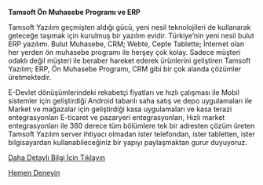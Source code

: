 **Tamsoft Ön Muhasebe Programı ve ERP**

Tamsoft Yazılım geçmişten aldığı gücü, yeni nesil teknolojileri de kullanarak geleceğe taşımak için kurulmuş bir yazılım evidir. Türkiye’nin yeni nesil bulut ERP yazılımı. Bulut Muhasebe, CRM; Webte, Cepte Tablette; İnternet olan her yerden ön muhasebe programı ile herşey çok kolay. Sadece müşteri odaklı değil müşteri ile beraber hareket ederek ürünlerini geliştiren Tamsoft Yazılım; ERP, Ön Muhasebe Programı, CRM gibi bir çok alanda çözümler üretmektedir.

E-Devlet dönüşümlerindeki rekabetçi fiyatları ve hızlı çalışması ile Mobil sistemler için geliştirdiği Android tabanlı saha satış ve depo uygulamaları ile Market ve mağazalar için geliştirdiği kasa uygulamaları ve kasa terazi entegrasyonları E-ticaret ve pazaryeri entegrasyonları, Hızlı market entegrasyonları ile 360 derece tüm bölümlere tek bir adresten çözüm üreten Tamsoft Yazılım server ihtiyacı olmadan ister telefondan, ister tabletten, ister bilgisayardan kullanabileceğiniz bir yapıyı paylaşmaktan gurur duyuyoruz.

[Daha Detaylı Bilgi İçin Tıklayın](https://tamsoft.com.tr/)

[Hemen Deneyin](https://demo.tamsoft.com.tr)
